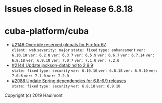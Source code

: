 # Issues closed in Release 6.8.18

# cuba-platform/cuba

* [#2146 Override reserved globals for Firefox 67](https://github.com/cuba-platform/cuba/issues/2146) \
    `client: web` `severity: major` `state: fixed` `type: enhancement` `ver: 6.10.10` `ver: 6.2.8` `ver: 6.3.7` `ver: 6.5.9` `ver: 6.6.7` `ver: 6.7.14` `ver: 6.8.18` `ver: 6.9.10` `ver: 7.0.7` `ver: 7.1.0` `ver: 7.2.0` 
* [#2144 Update jackson-databind to 2.9.9](https://github.com/cuba-platform/cuba/issues/2144) \
    `state: fixed` `type: security` `ver: 6.10.10` `ver: 6.8.18` `ver: 6.9.10` `ver: 7.0.6` `ver: 7.1.0` `ver: 7.2.0` 
* [#2088 Update Spring dependencies for 6.8-6.9 releases](https://github.com/cuba-platform/cuba/issues/2088) \
    `state: fixed` `type: security` `ver: 6.8.18` `ver: 6.9.10` 


Copyright (c) 2019 Haulmont
